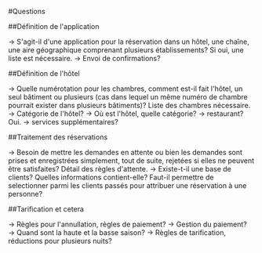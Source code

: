 #Questions


##Définition de l'application

→ S'agit-il d'une application pour la réservation dans un hôtel, une chaîne, une aire géographique comprenant plusieurs établissements? Si oui, une liste est nécessaire.
→ Envoi de confirmations?


##Définition de l'hôtel

→ Quelle numérotation pour les chambres, comment est-il fait l'hôtel, un seul bâtiment ou plusieurs (cas dans lequel un même numéro de chambre pourrait exister dans plusieurs bâtiments)? Liste des chambres nécessaire.
→ Catégorie de l'hôtel?
→ Où est l'hôtel, quelle catégorie?
→ restaurant? Oui.
→ services supplémentaires?



##Traitement des réservations

→ Besoin de mettre les demandes en attente ou bien les demandes sont prises et enregistrées simplement, tout de suite, rejetées si elles ne peuvent être satisfaites? Détail des règles d'attente.
→ Existe-t-il une base de clients? Quelles informations contient-elle? Faut-il permettre de selectionner parmi les clients passés pour attribuer une réservation à une personne?

##Tarification et cetera

→ Règles pour l'annullation, règles de paiement?
→ Gestion du paiement?
→ Quand sont la haute et la basse saison?
→ Règles de tarification, réductions pour plusieurs nuits?
